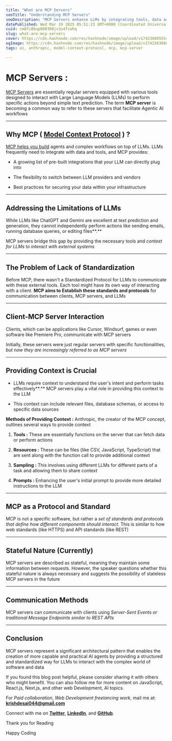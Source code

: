 ```yaml
---
title: "What are MCP Servers"
seoTitle: "Understanding MCP Servers"
seoDescription: "MCP Servers enhance LLMs by integrating tools, data access, and context, fostering advanced AI workflows and interactions"
datePublished: Wed Mar 19 2025 05:51:23 GMT+0000 (Coordinated Universal Time)
cuid: cm8fi8bup000308jv3u4fcwhq
slug: what-are-mcp-servers
cover: https://cdn.hashnode.com/res/hashnode/image/upload/v1742360855542/321c20db-d61e-477e-bb6b-792416492325.png
ogImage: https://cdn.hashnode.com/res/hashnode/image/upload/v1742363068296/0aaac9ae-62a6-4207-ae39-20bfb2729906.png
tags: ai, anthropic, model-context-protocol, mcp, mcp-server

---
```


# **MCP Servers :**

[MCP Servers](https://modelcontextprotocol.io/quickstart/server) are essentially regular servers equipped with various tools designed to interact with Large Language Models (LLMs) to perform specific actions beyond simple text prediction. The term **MCP server** is becoming a common way to refer to these servers that facilitate Agentic AI workflows

---

## **Why MCP (** [Model Context Protocol](https://github.com/modelcontextprotocol/servers) ) **?**

[MCP helps you build](https://github.com/modelcontextprotocol/servers) agents and complex workflows on top of LLMs. LLMs frequently need to integrate with data and tools, and MCP provides:

* A growing list of pre-built integrations that your LLM can directly plug into
    
* The flexibility to switch between LLM providers and vendors
    
* Best practices for securing your data within your infrastructure
    

---

## Addressing the Limitations of LLMs

While LLMs like ChatGPT and Gemini are excellent at text prediction and generation, they cannot independently perform actions like sending emails, running database queries, or editing files**.**

MCP servers bridge this gap by providing the necessary tools and *context for LLMs to interact with external systems*

---

## **The Problem of Lack of Standardization**

Before MCP, there wasn't a Standardized Protocol for LLMs to communicate with these external tools. Each tool might have its own way of interacting with a client. **MCP aims to Establish these standards and protocols** for communication between clients, MCP servers, and LLMs

---

## **Client-MCP Server Interaction**

Clients, which can be applications like Cursor, Windsurf, games or even software like Premiere Pro, communicate with MCP servers

Initially, these servers were just regular servers with specific functionalities, *but now they are increasingly referred to as MCP servers*

---

## **Providing Context is Crucial**

* LLMs require context to understand the user's intent and perform tasks effectively**.** MCP servers play a vital role in providing this context to the LLM
    
* This context can include relevant files, database schemas, or access to specific data sources
    

**Methods of Providing Context :** Anthropic, the creator of the MCP concept, outlines several ways to provide context

1. **Tools :** These are essentially functions on the server that can fetch data or perform actions
    
2. **Resources :** These can be files (like CSV, JavaScript, TypeScript) that are sent along with the function call to provide additional context
    
3. **Sampling :** This involves using different LLMs for different parts of a task and allowing them to share context
    
4. **Prompts :** Enhancing the user's initial prompt to provide more detailed instructions to the LLM
    

---

## **MCP as a Protocol and Standard**

MCP is not a specific software, but rather a *set of standards and protocols that define how different components should interact*. This is similar to how web standards (like HTTPS) and API standards (like REST)

---

## **Stateful Nature (Currently)**

MCP servers are described as stateful, meaning they maintain some information between requests. However, the speaker questions whether this stateful nature is always necessary and suggests the possibility of stateless MCP servers in the future

---

## **Communication Methods**

MCP servers can communicate with clients using *Server-Sent Events or traditional Message Endpoints similar to REST APIs*

---

## **Conclusion**

MCP servers represent a significant architectural pattern that enables the creation of more capable and practical AI agents by providing a structured and standardized way for LLMs to interact with the complex world of software and data

If you found this blog post helpful, please consider sharing it with others who might benefit. You can also follow me for more content on JavaScript, React.js, Next.js, and other web Development, AI topics.

For *Paid collaboration*, *Web Development freelancing* *work*, mail me at: [**krishdesai044@gmail.com**](mailto:krishdesai044@gmail.com)

Connect with me on [**Twitter**](https://x.com/DKB972), [**LinkedIn**](https://www.linkedin.com/in/krishdesai117/), and [**GitHub**](https://github.com/dkcoder02).

Thank you for Reading

Happy Coding